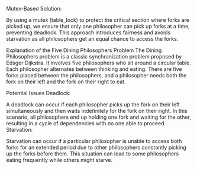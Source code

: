 Mutex-Based Solution:

By using a mutex (table_lock) to protect the critical section where forks are picked up, we ensure that only one philosopher can pick up forks at a time, preventing deadlock.
This approach introduces fairness and avoids starvation as all philosophers get an equal chance to access the forks.

Explanation of the Five Dining Philosophers Problem
The Dining Philosophers problem is a classic synchronization problem proposed by Edsger Dijkstra. It involves five philosophers who sit around a circular table. Each philosopher alternates between thinking and eating. There are five forks placed between the philosophers, and a philosopher needs both the fork on their left and the fork on their right to eat.

Potential Issues
Deadlock:

A deadlock can occur if each philosopher picks up the fork on their left simultaneously and then waits indefinitely for the fork on their right.
In this scenario, all philosophers end up holding one fork and waiting for the other, resulting in a cycle of dependencies with no one able to proceed.
Starvation:

Starvation can occur if a particular philosopher is unable to access both forks for an extended period due to other philosophers constantly picking up the forks before them.
This situation can lead to some philosophers eating frequently while others might starve.
